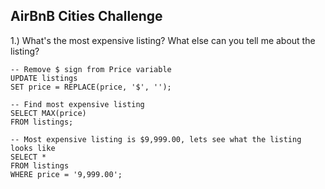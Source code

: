 ## AirBnB Cities Challenge ##

1.) What's the most expensive listing? What else can you tell me about the listing?

    -- Remove $ sign from Price variable
    UPDATE listings
    SET price = REPLACE(price, '$', '');
    
    -- Find most expensive listing
    SELECT MAX(price)
    FROM listings;
    
    -- Most expensive listing is $9,999.00, lets see what the listing looks like
    SELECT *
    FROM listings
    WHERE price = '9,999.00';
